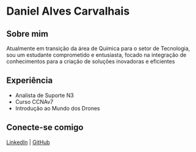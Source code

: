 # Daniel Alves Carvalhais
  
## Sobre mim
Atualmente em transição da área de Química para o setor de Tecnologia, sou um estudante comprometido e entusiasta, focado na integração de conhecimentos para a criação de soluções inovadoras e eficientes

## Experiência
- Analista de Suporte N3
- Curso CCNAv7
- Introdução ao Mundo dos Drones

## Conecte-se comigo
[LinkedIn](https://www.linkedin.com/in/carvalhaisdaniel/) | [GitHub](https://github.com/dcarvalhais)
